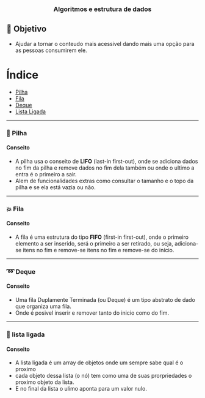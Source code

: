 <h3 align="center">
    Algoritmos e estrutura de dados
</h3>


<a id="objetivo"></a>

## :bookmark: Objetivo

- Ajudar a tornar o conteudo mais acessivel dando mais uma opção para as pessoas consumirem ele.

# Índice

- [Pilha](#pilha) 
- [Fila](#fila) 
- [Deque](#deque)
- [Lista Ligada](#lista_ligada)

<hr>

<a id="pilha"></a>
### :large_orange_diamond: Pilha

#### Conseito

- A pilha usa o conseito de <b>LIFO</b> (last-in first-out), onde se adiciona dados no fim da pilha e remove dados no fim dela também ou onde o ultimo a entra é o primeiro a sair.
- Alem de funcionalidades extras como consultar o tamanho e o topo da pilha e se ela está vazia ou não.

<hr>

<a id="fila"></a>
### :boom: Fila

#### Conseito

- A fila é uma estrutura do tipo <b>FIFO</b> (first-in first-out), onde o primeiro elemento a ser inserido, será o primeiro a ser retirado, ou seja, adiciona-se itens no fim e remove-se itens no fim e remove-se do início.

<hr>

<a id="deque"></a>
### :loop: Deque

#### Conseito

- Uma fila Duplamente Terminada (ou Deque) é um tipo abstrato de dado que organiza uma fila.
- Onde é posivel inserir e remover tanto do inicio como do fim.

<hr>

<a id="lista_ligada"></a>
### :couple: lista ligada

#### Conseito
- A lista ligada é um array de objetos onde um sempre sabe qual é o proximo
- cada objeto dessa lista (o nó) tem como uma de suas prorpriedades o proximo objeto da lista.
- E no final da lista o ulimo aponta para um valor nulo.
